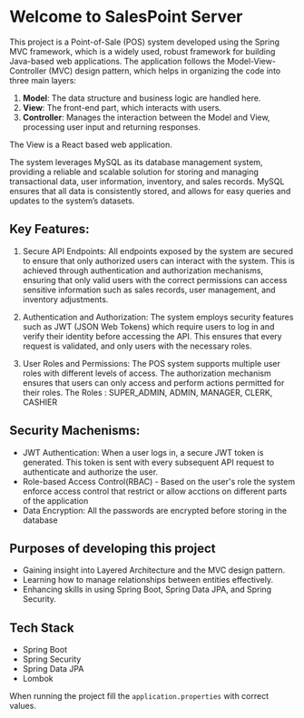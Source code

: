 # Welcome to SalesPoint Server

This project is a Point-of-Sale (POS) system developed using the Spring MVC framework, which is a widely used, robust framework for building Java-based web applications. The application follows the Model-View-Controller (MVC) design pattern, which helps in organizing the code into three main layers:

  1. **Model**: The data structure and business logic are handled here.
  2. **View**: The front-end part, which interacts with users.
  3. **Controller**: Manages the interaction between the Model and View, processing user input and returning responses.

The View is a React based web application.

The system leverages MySQL as its database management system, providing a reliable and scalable solution for storing and managing transactional data, user information, inventory, and sales records. MySQL ensures that all data is consistently stored, and allows for easy queries and updates to the system’s datasets.

## Key Features:

1. Secure API Endpoints: All endpoints exposed by the system are secured to ensure that only authorized users can         interact with the system. This is achieved through authentication and authorization mechanisms, ensuring that only     valid users with the correct permissions can access sensitive information such as sales records, user management,      and inventory adjustments.
  
2. Authentication and Authorization: The system employs security features such as JWT (JSON Web Tokens) which require users to log in and verify their identity before accessing the API. This ensures that every request is validated, and only users with the necessary roles.

3. User Roles and Permissions: The POS system supports multiple user roles with different levels of access. The           authorization mechanism ensures that users can only access and perform actions permitted for their roles.
   The Roles : SUPER_ADMIN, ADMIN, MANAGER, CLERK, CASHIER

## Security Machenisms:
- JWT Authentication: When a user logs in, a secure JWT token is generated. This token is sent with every subsequent API request to authenticate and authorize the user.
- Role-based Access Control(RBAC) - Based on the user's role the system enforce access control that restrict or allow acctions on different parts of the application
- Data Encryption: All the passwords are encrypted before storing in the database

## Purposes of developing this project
- Gaining insight into Layered Architecture and the MVC design pattern.
- Learning how to manage relationships between entities effectively.
- Enhancing skills in using Spring Boot, Spring Data JPA, and Spring Security.

## Tech Stack
- Spring Boot
- Spring Security
- Spring Data JPA
- Lombok

When running the project fill the `application.properties` with correct values.

